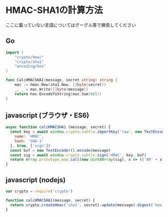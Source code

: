 # HMAC-SHA1の計算方法
ここに載っていない言語についてはグーグル等で検索してください

## Go
```go
import (
	"crypto/hmac"
	"crypto/sha1"
	"encoding/hex"
)

func CalcHMACSHA1(message, secret string) string {
	mac := hmac.New(sha1.New, []byte(secret))
	_, _ = mac.Write([]byte(message))
	return hex.EncodeToString(mac.Sum(nil))
}
```

## javascript (ブラウザ・ES6)
```javascript
async function calcHMACSHA1 (message, secret) {
  const key = await window.crypto.subtle.importKey('raw', new TextEncoder().encode(secret), {
    name: 'HMAC',
    hash: 'SHA-1'
  }, true, ['sign'])
  const buf = new TextEncoder().encode(message)
  const sig = await window.crypto.subtle.sign('HMAC', key, buf)
  return Array.prototype.map.call(new Uint8Array(sig), x => (('00' + x.toString(16)).slice(-2))).join('')
}
```

## javascript (nodejs)
```javascript
var crypto = require('crypto')

function calcHMACSHA1(message, secret) {
  return crypto.createHmac('sha1', secret).update(message).digest('hex')
}
```
